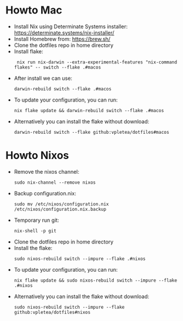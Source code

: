 # Howto Mac
- Install Nix using Determinate Systems installer: https://determinate.systems/nix-installer/
- Install Homebrew from:  https://brew.sh/
- Clone the dotfiles repo in home directory
- Install flake:
  ```
   nix run nix-darwin --extra-experimental-features "nix-command flakes" -- switch --flake .#macos
  ```
- After install we can use:
  ```
  darwin-rebuild switch --flake .#macos
  ```
- To update your configuration, you can run:
  ```
  nix flake update && darwin-rebuild switch --flake .#macos
  ```
- Alternatively you can install the flake without download:
  ```
  darwin-rebuild switch --flake github:vpletea/dotfiles#macos
  ```

# Howto Nixos
- Remove the nixos channel:
  ```
  sudo nix-channel --remove nixos
  ```
- Backup configuration.nix:
  ```
  sudo mv /etc/nixos/configuration.nix /etc/nixos/configuration.nix.backup
  ```
- Temporary run git:
  ```
  nix-shell -p git
  ```
- Clone the dotfiles repo in home directory
- Install the flake:
  ```
  sudo nixos-rebuild switch --impure --flake .#nixos
  ```
- To update your configuration, you can run:
  ```
  nix flake update && sudo nixos-rebuild switch --impure --flake .#nixos
  ```
- Alternatively you can install the flake without download:
  ```
  sudo nixos-rebuild switch --impure --flake github:vpletea/dotfiles#nixos
  ```
